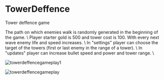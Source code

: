 # TowerDeffence
Tower deffence game

The path on which enemies walk is randomly generated in the beginning of the game. \\
Player starter gold is 500 and tower cost is 100. With every next wave enemy life and speed increases. \\
In "settings" player can choose the target of the towers (first or last enemy in the range of a tower). \\
In "updates" player can increase bullet speed and power and tower range. \\

![towerdeffencegameplay1](https://user-images.githubusercontent.com/30271681/48566720-2aae3100-e904-11e8-8d3e-e0f2d9c03a9c.png)

![towerdeffencegameplay](https://user-images.githubusercontent.com/30271681/48566718-297d0400-e904-11e8-9833-fc2047d1d9d6.png)

